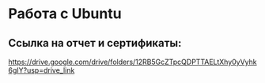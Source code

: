 # Работа с Ubuntu
## Ссылка на отчет и сертификаты:
https://drive.google.com/drive/folders/12RB5GcZTpcQDPTTAELtXhy0yVyhk6gIY?usp=drive_link
